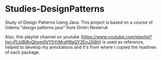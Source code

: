 # Studies-DesignPatterns
Study of Design Patterns Using Java.  This project is based on a course of Udemy "design patterns java" from Dmitri Nesteruk

Also, this playlist channel on youtube (https://www.youtube.com/playlist?list=PLbIBj8vQhvm0VY5YrMrafWaQY2EnJ3j8H) is used as reference, helped to develop my annotations and it's from where I copied the readmes of each package.
